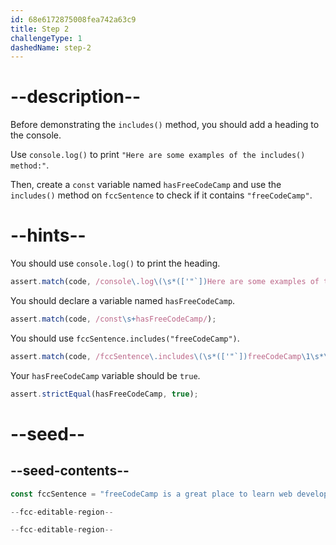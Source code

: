 ```yaml
---
id: 68e6172875008fea742a63c9
title: Step 2
challengeType: 1
dashedName: step-2
---
```


# --description--

Before demonstrating the `includes()` method, you should add a heading to the console.

Use `console.log()` to print `"Here are some examples of the includes() method:"`.

Then, create a `const` variable named `hasFreeCodeCamp` and use the `includes()` method on `fccSentence` to check if it contains `"freeCodeCamp"`.

# --hints--

You should use `console.log()` to print the heading.

```js
assert.match(code, /console\.log\(\s*(['"`])Here are some examples of the includes\(\) method:\1\s*\)/);
```

You should declare a variable named `hasFreeCodeCamp`.

```js
assert.match(code, /const\s+hasFreeCodeCamp/);
```

You should use `fccSentence.includes("freeCodeCamp")`.

```js
assert.match(code, /fccSentence\.includes\(\s*(['"`])freeCodeCamp\1\s*\)/);
```

Your `hasFreeCodeCamp` variable should be `true`.

```js
assert.strictEqual(hasFreeCodeCamp, true);
```

# --seed--

## --seed-contents--

```js
const fccSentence = "freeCodeCamp is a great place to learn web development.";

--fcc-editable-region--

--fcc-editable-region--
```

